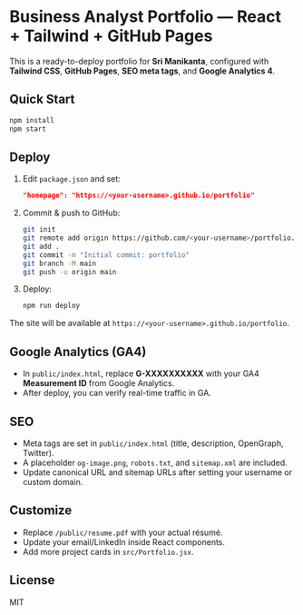 # Business Analyst Portfolio — React + Tailwind + GitHub Pages

This is a ready-to-deploy portfolio for **Sri Manikanta**, configured with **Tailwind CSS**, **GitHub Pages**, **SEO meta tags**, and **Google Analytics 4**.

## Quick Start
```bash
npm install
npm start
```

## Deploy
1. Edit `package.json` and set:
   ```json
   "homepage": "https://<your-username>.github.io/portfolio"
   ```
2. Commit & push to GitHub:
   ```bash
   git init
   git remote add origin https://github.com/<your-username>/portfolio.git
   git add .
   git commit -m "Initial commit: portfolio"
   git branch -M main
   git push -u origin main
   ```
3. Deploy:
   ```bash
   npm run deploy
   ```

The site will be available at `https://<your-username>.github.io/portfolio`.

## Google Analytics (GA4)
- In `public/index.html`, replace **G-XXXXXXXXXX** with your GA4 **Measurement ID** from Google Analytics.
- After deploy, you can verify real-time traffic in GA.

## SEO
- Meta tags are set in `public/index.html` (title, description, OpenGraph, Twitter).
- A placeholder `og-image.png`, `robots.txt`, and `sitemap.xml` are included.
- Update canonical URL and sitemap URLs after setting your username or custom domain.

## Customize
- Replace `/public/resume.pdf` with your actual résumé.
- Update your email/LinkedIn inside React components.
- Add more project cards in `src/Portfolio.jsx`.

## License
MIT
